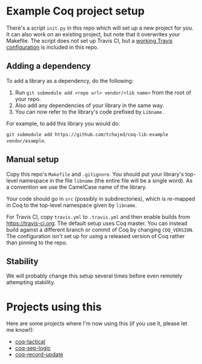 # Example Coq project setup

There's a script `init.py` in this repo which will set up a new project for you. It can also work on an existing project, but note that it overwrites your Makefile. The script does not set up Travis CI, but a [working Travis configuration](travis.yml) is included in this repo.

## Adding a dependency

To add a library as a dependency, do the following:

1. Run `git submodule add <repo url> vendor/<lib name>` from the root of your repo.
2. Also add any dependencies of your library in the same way.
3. You can now refer to the library's code prefixed by `Libname.`

For example, to add this library you would do:

`git submodule add https://github.com/tchajed/coq-lib-example vendor/example`.

## Manual setup

Copy this repo's `Makefile` and `.gitignore`. You should put your library's top-level namespace in the file `libname` (the entire file will be a single word). As a convention we use the CamelCase name of the library.

Your code should go in `src` (possibly in subdirectories), which is re-mapped in Coq to the top-level namespace given by `libname`.

For Travis CI, copy `travis.yml` to `.travis.yml` and then enable builds from <https://travis-ci.org>. The default setup uses Coq master. You can instead build against a different branch or commit of Coq by changing `COQ_VERSION`. The configuration isn't set up for using a released version of Coq rather than pinning to the repo.

## Stability

We will probably change this setup several times before even remotely attempting stability.

# Projects using this

Here are some projects where I'm now using this (if you use it, please let me know!):

- [coq-tactical](https://github.com/tchajed/coq-tactical)
- [coq-sep-logic](https://github.com/tchajed/coq-sep-logic)
- [coq-record-update](https://github.com/tchajed/coq-record-update)
